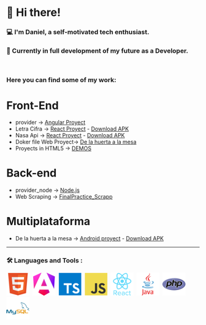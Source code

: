 <h1>👋 Hi there!</h1>
<h3>
💻  I'm Daniel, a self-motivated tech enthusiast.
</h3>
<h3>
🌱 Currently in full development of my future as a Developer.
</h3>
<br>
<h3> Here you can find some of my work: </h3>

# Front-End
  - provider -> [Angular Proyect](https://github.com/danielrs89/provider)
  - Letra Cifra -> [React Proyect](https://github.com/danielrs89/letraCifra) - [Download APK](https://github.com/danielrs89/zzzMultiplataforma/raw/refs/heads/master/letraCifra101.apk)
  - Nasa Api -> [React Proyect](https://github.com/danielrs89/my-proyect/tree/peticion-api) - [Download APK](https://github.com/danielrs89/zzzMultiplataforma/raw/refs/heads/master/NasaApi101.apk)
  - Doker file Web Proyect-> [De la huerta a la mesa](https://danielrs89.github.io/huertaMesa/src/index.html)
  - Proyects in HTML5 -> [DEMOS](https://danielrs89.github.io/sudja89.github.io/)

# Back-end
  - provider_node -> [Node.js](https://github.com/danielrs89/provider_node)
  - Web Scraping -> [FinalPractice_Scrapp](https://github.com/danielrs89/FinalPractice_Scrapp)
    
# Multiplataforma
  
  - De la huerta a la mesa -> [Android proyect](https://github.com/danielrs89/de-la-huerta-a-la-mesa/tree/main) - [Download APK](https://github.com/danielrs89/de-la-huerta-a-la-mesa/raw/refs/heads/main/huertaMesa212.apk)

---

### :hammer_and_wrench: Languages and Tools :

<div>
  <img src="https://github.com/devicons/devicon/blob/master/icons/html5/html5-original.svg" title="HTML5" alt="HTML" width="60" height="60"/>&nbsp;
  <img src="https://github.com/devicons/devicon/blob/master/icons/angular/angular-original.svg"  title="ANGULAR" alt="ANGULAR" width="60" height="60"/>&nbsp;
  <img src="https://github.com/devicons/devicon/blob/master/icons/typescript/typescript-original.svg" title="typescript" alt="typescript" width="60" height="60"/>&nbsp;
  <img src="https://github.com/devicons/devicon/blob/master/icons/javascript/javascript-original.svg" title="JavaScript" alt="JavaScript" width="60" height="60"/>&nbsp;
  <img src="https://github.com/devicons/devicon/blob/master/icons/react/react-original-wordmark.svg" title="React" alt="React" width="60" height="60"/>&nbsp;
  <img src="https://github.com/devicons/devicon/blob/master/icons/java/java-original-wordmark.svg" title="Java" alt="Java" width="60" height="60"/>&nbsp;
  <img src="https://github.com/devicons/devicon/blob/master/icons/php/php-original.svg" title="Java" alt="Java" width="60" height="60"/>&nbsp;
  <img src="https://github.com/devicons/devicon/blob/master/icons/mysql/mysql-original-wordmark.svg" title="MySQL"  alt="MySQL" width="60" height="60"/>&nbsp;
</div>
